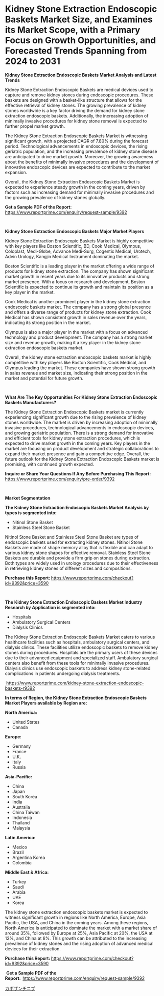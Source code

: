 <p><h1>Kidney Stone Extraction Endoscopic Baskets Market Size, and Examines its Market Scope, with a Primary Focus on Growth Opportunities, and Forecasted Trends Spanning from 2024 to 2031</h1></p><p><strong>Kidney Stone Extraction Endoscopic Baskets Market Analysis and Latest Trends</strong></p>
<p><p>Kidney Stone Extraction Endoscopic Baskets are medical devices used to capture and remove kidney stones during endoscopic procedures. These baskets are designed with a basket-like structure that allows for the effective retrieval of kidney stones. The growing prevalence of kidney stones worldwide is a key factor driving the demand for kidney stone extraction endoscopic baskets. Additionally, the increasing adoption of minimally invasive procedures for kidney stone removal is expected to further propel market growth.</p><p>The Kidney Stone Extraction Endoscopic Baskets Market is witnessing significant growth, with a projected CAGR of 7.80% during the forecast period. Technological advancements in endoscopic devices, the rising geriatric population, and the increasing prevalence of kidney stone disease are anticipated to drive market growth. Moreover, the growing awareness about the benefits of minimally invasive procedures and the development of innovative endoscopic devices are expected to contribute to the market expansion.</p><p>Overall, the Kidney Stone Extraction Endoscopic Baskets Market is expected to experience steady growth in the coming years, driven by factors such as increasing demand for minimally invasive procedures and the growing prevalence of kidney stones globally.</p></p>
<p><strong>Get a Sample PDF of the Report:&nbsp;</strong> <a href="https://www.reportprime.com/enquiry/request-sample/9392">https://www.reportprime.com/enquiry/request-sample/9392</a></p>
<p>&nbsp;</p>
<p><strong>Kidney Stone Extraction Endoscopic Baskets Major Market Players</strong></p>
<p><p>Kidney Stone Extraction Endoscopic Baskets Market is highly competitive with key players like Boston Scientific, BD, Cook Medical, Olympus, Coloplast, Medi-Globe, Advance Medi-Surg, Cogentix Medical, Urotech, Advin Urology, Kangjin Medical Instrument dominating the market. </p><p>Boston Scientific is a leading player in the market offering a wide range of products for kidney stone extraction. The company has shown significant market growth in recent years due to its innovative products and strong market presence. With a focus on research and development, Boston Scientific is expected to continue its growth and maintain its position as a key player in the market.</p><p>Cook Medical is another prominent player in the kidney stone extraction endoscopic baskets market. The company has a strong global presence and offers a diverse range of products for kidney stone extraction. Cook Medical has shown consistent growth in sales revenue over the years, indicating its strong position in the market.</p><p>Olympus is also a major player in the market with a focus on advanced technology and product development. The company has a strong market size and revenue growth, making it a key player in the kidney stone extraction endoscopic baskets market.</p><p>Overall, the kidney stone extraction endoscopic baskets market is highly competitive with key players like Boston Scientific, Cook Medical, and Olympus leading the market. These companies have shown strong growth in sales revenue and market size, indicating their strong position in the market and potential for future growth.</p></p>
<p>&nbsp;</p>
<p><strong>What Are The Key Opportunities For Kidney Stone Extraction Endoscopic Baskets Manufacturers?</strong></p>
<p><p>The Kidney Stone Extraction Endoscopic Baskets market is currently experiencing significant growth due to the rising prevalence of kidney stones worldwide. The market is driven by increasing adoption of minimally invasive procedures, technological advancements in endoscopic devices, and growing geriatric population. There is a strong demand for innovative and efficient tools for kidney stone extraction procedures, which is expected to drive market growth in the coming years. Key players in the market are focusing on product development and strategic collaborations to expand their market presence and gain a competitive edge. Overall, the future outlook for the Kidney Stone Extraction Endoscopic Baskets market is promising, with continued growth expected.</p></p>
<p><strong>Inquire or Share Your Questions If Any Before Purchasing This Report:</strong> <a href="https://www.reportprime.com/enquiry/pre-order/9392">https://www.reportprime.com/enquiry/pre-order/9392</a></p>
<p>&nbsp;</p>
<p><strong>Market Segmentation</strong></p>
<p><strong>The Kidney Stone Extraction Endoscopic Baskets Market Analysis by types is segmented into:</strong></p>
<p><ul><li>Nitinol Stone Basket</li><li>Stainless Steel Stone Basket</li></ul></p>
<p><p>Nitinol Stone Basket and Stainless Steel Stone Basket are types of endoscopic baskets used for extracting kidney stones. Nitinol Stone Baskets are made of shape memory alloy that is flexible and can adapt to various kidney stone shapes for effective removal. Stainless Steel Stone Baskets are durable and provide a firm grip on stones during extraction. Both types are widely used in urology procedures due to their effectiveness in retrieving kidney stones of different sizes and compositions.</p></p>
<p><strong>Purchase this Report:&nbsp;</strong><a href="https://www.reportprime.com/checkout?id=9392&price=3590">https://www.reportprime.com/checkout?id=9392&price=3590</a></p>
<p>&nbsp;</p>
<p><strong>The Kidney Stone Extraction Endoscopic Baskets Market Industry Research by Application is segmented into:</strong></p>
<p><ul><li>Hospitals</li><li>Ambulatory Surgical Centers</li><li>Dialysis Clinics</li></ul></p>
<p><p>The Kidney Stone Extraction Endoscopic Baskets Market caters to various healthcare facilities such as hospitals, ambulatory surgical centers, and dialysis clinics. These facilities utilize endoscopic baskets to remove kidney stones during procedures. Hospitals are the primary users of these devices due to their advanced equipment and specialized staff. Ambulatory surgical centers also benefit from these tools for minimally invasive procedures. Dialysis clinics use endoscopic baskets to address kidney stone-related complications in patients undergoing dialysis treatments.</p></p>
<p><a href="https://www.reportprime.com/kidney-stone-extraction-endoscopic-baskets-r9392">&nbsp;https://www.reportprime.com/kidney-stone-extraction-endoscopic-baskets-r9392</a></p>
<p><strong>In terms of Region, the Kidney Stone Extraction Endoscopic Baskets Market Players available by Region are:</strong></p>
<p>
    <p> <strong> North America: </strong>
        <ul>
            <li>United States</li>
            <li>Canada</li>
        </ul>
        </p> 
    <p> <strong> Europe: </strong>
        <ul>
            <li>Germany</li>
            <li>France</li>
            <li>U.K.</li>
            <li>Italy</li>
            <li>Russia</li>
        </ul>
        </p> 
    <p> <strong> Asia-Pacific: </strong>
        <ul>
            <li>China</li>
            <li>Japan</li>
            <li>South Korea</li>
            <li>India</li>
            <li>Australia</li>
            <li>China Taiwan</li>
            <li>Indonesia</li>
            <li>Thailand</li>
            <li>Malaysia</li>
        </ul>
        </p> 
    <p> <strong> Latin America: </strong>
        <ul>
            <li>Mexico</li>
            <li>Brazil</li>
            <li>Argentina Korea</li>
            <li>Colombia</li>
        </ul>
        </p> 
    <p> <strong> Middle East & Africa: </strong>
        <ul>
            <li>Turkey</li>
            <li>Saudi</li>
            <li>Arabia</li>
            <li>UAE</li>
            <li>Korea</li>
        </ul>
    </p>
    </p>
<p><p>The kidney stone extraction endoscopic baskets market is expected to witness significant growth in regions like North America, Europe, Asia Pacific, the USA, and China in the coming years. Among these regions, North America is anticipated to dominate the market with a market share of around 35%, followed by Europe at 25%, Asia Pacific at 20%, the USA at 12%, and China at 8%. This growth can be attributed to the increasing prevalence of kidney stones and the rising adoption of advanced medical devices for their extraction.</p></p>
<p><strong>Purchase this Report: </strong><a href="https://www.reportprime.com/checkout?id=9392&price=3590">https://www.reportprime.com/checkout?id=9392&price=3590</a></p>
<p>&nbsp;<strong>Get a Sample PDF of the Report:&nbsp;&nbsp;</strong><a href="https://www.reportprime.com/enquiry/request-sample/9392">https://www.reportprime.com/enquiry/request-sample/9392</a></p>
<p><strong></strong></p>
<p><p><a href="https://github.com/one-cool-chick/Market-Research-Report-List-1/blob/main/980256723550.md">カボザンチニブ</a></p></p>